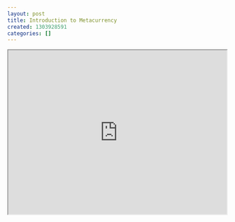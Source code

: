 ```yaml
---
layout: post
title: Introduction to Metacurrency
created: 1303928591
categories: []
---
```

<A NAME="Metacurrency"></A><p style="text-align: center;"><iframe src="http://player.vimeo.com/video/4448209?portrait=0&amp;color=006a8a" width="500" height="375" frameborder="5"></iframe></p>

